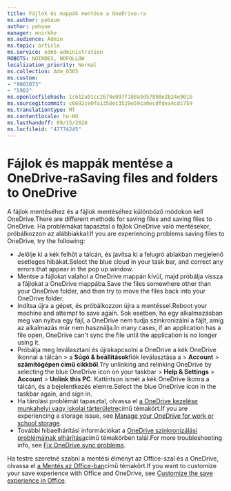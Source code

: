```yaml
---
title: Fájlok és mappák mentése a OneDrive-ra
ms.author: pebaum
author: pebaum
manager: mnirkhe
ms.audience: Admin
ms.topic: article
ms.service: o365-administration
ROBOTS: NOINDEX, NOFOLLOW
localization_priority: Normal
ms.collection: Adm_O365
ms.custom:
- "9003073"
- "5903"
ms.openlocfilehash: 1c612a91cc2674e097f108a3d57898e2b24e901b
ms.sourcegitcommit: c6692ce0fa1358ec3529e59ca0ecdfdea4cdc759
ms.translationtype: MT
ms.contentlocale: hu-HU
ms.lasthandoff: 09/15/2020
ms.locfileid: "47774245"
---
```

# <a name="saving-files-and-folders-to-onedrive"></a><span data-ttu-id="37c74-102">Fájlok és mappák mentése a OneDrive-ra</span><span class="sxs-lookup"><span data-stu-id="37c74-102">Saving files and folders to OneDrive</span></span>

<span data-ttu-id="37c74-103">A fájlok mentéséhez és a fájlok mentéséhez különböző módokon kell OneDrive.</span><span class="sxs-lookup"><span data-stu-id="37c74-103">There are different methods for saving files and saving files to OneDrive.</span></span> <span data-ttu-id="37c74-104">Ha problémákat tapasztal a fájlok OneDrive való mentésekor, próbálkozzon az alábbiakkal:</span><span class="sxs-lookup"><span data-stu-id="37c74-104">If you are experiencing problems saving files to OneDrive, try the following:</span></span>

- <span data-ttu-id="37c74-105">Jelölje ki a kék felhőt a tálcán, és javítsa ki a felugró ablakban megjelenő esetleges hibákat.</span><span class="sxs-lookup"><span data-stu-id="37c74-105">Select the blue cloud in your task bar, and correct any errors that appear in the pop up window.</span></span>
- <span data-ttu-id="37c74-106">Mentse a fájlokat valahol a OneDrive mappán kívül, majd próbálja vissza a fájlokat a OneDrive mappába.</span><span class="sxs-lookup"><span data-stu-id="37c74-106">Save the files somewhere other than your OneDrive folder, and then try to move the files back into your OneDrive folder.</span></span>
- <span data-ttu-id="37c74-107">Indítsa újra a gépet, és próbálkozzon újra a mentéssel.</span><span class="sxs-lookup"><span data-stu-id="37c74-107">Reboot your machine and attempt to save again.</span></span> <span data-ttu-id="37c74-108">Sok esetben, ha egy alkalmazásban meg van nyitva egy fájl, a OneDrive nem tudja szinkronizálni a fájlt, amíg az alkalmazás már nem használja.</span><span class="sxs-lookup"><span data-stu-id="37c74-108">In many cases, if an application has a file open, OneDrive can't sync the file until the application is no longer using it.</span></span>    
- <span data-ttu-id="37c74-109">Próbálja meg leválasztani és újrakapcsolni a OneDrive a kék OneDrive ikonnal a tálcán > a **Súgó & beállítások**fiók leválasztása a  >  **Account**  >  **számítógépen című cikkből**.</span><span class="sxs-lookup"><span data-stu-id="37c74-109">Try unlinking and relinking OneDrive by selecting the blue OneDrive icon on your taskbar > **Help & Settings** > **Account** > **Unlink this PC**.</span></span> <span data-ttu-id="37c74-110">Kattintson ismét a kék OneDrive ikonra a tálcán, és a bejelentkezés elemre.</span><span class="sxs-lookup"><span data-stu-id="37c74-110">Select the blue OneDrive icon in the taskbar again, and sign in.</span></span>
- <span data-ttu-id="37c74-111">Ha tárolási problémát tapasztal, olvassa el [a OneDrive kezelése munkahelyi vagy iskolai tárterületre](https://support.microsoft.com/office/manage-your-onedrive-for-work-or-school-storage-31519161-059c-4764-b6f8-f5cd29f7fe68)című témakört.</span><span class="sxs-lookup"><span data-stu-id="37c74-111">If you are experiencing a storage issue, see [Manage your OneDrive for work or school storage](https://support.microsoft.com/office/manage-your-onedrive-for-work-or-school-storage-31519161-059c-4764-b6f8-f5cd29f7fe68).</span></span>
- <span data-ttu-id="37c74-112">További hibaelhárítási információkat a [OneDrive szinkronizálási problémáinak elhárítása](https://docs.microsoft.com/alchemyinsights/fix-onedrive-sync-issues)című témakörben talál.</span><span class="sxs-lookup"><span data-stu-id="37c74-112">For more troubleshooting info, see [Fix OneDrive sync problems](https://docs.microsoft.com/alchemyinsights/fix-onedrive-sync-issues).</span></span>  

<span data-ttu-id="37c74-113">Ha testre szeretné szabni a mentési élményt az Office-szal és a OneDrive, olvassa el [a Mentés az Office-ban](https://support.microsoft.com/office/customize-the-save-experience-in-office-786200a7-f5f2-4d26-a3ae-b78c60dd5d3b)című témakört.</span><span class="sxs-lookup"><span data-stu-id="37c74-113">If you want to customize your save experience with Office and OneDrive, see [Customize the save experience in Office](https://support.microsoft.com/office/customize-the-save-experience-in-office-786200a7-f5f2-4d26-a3ae-b78c60dd5d3b).</span></span>
